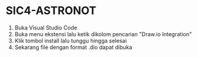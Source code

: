 # SIC4-ASTRONOT
1. Buka Visual Studio Code
2. Buka menu ekstensi lalu ketik dikolom pencarian "Draw.io Integration"
3. Klik tombol install lalu tunggu hingga selesai
4. Sekarang file dengan format .dio dapat dibuka
